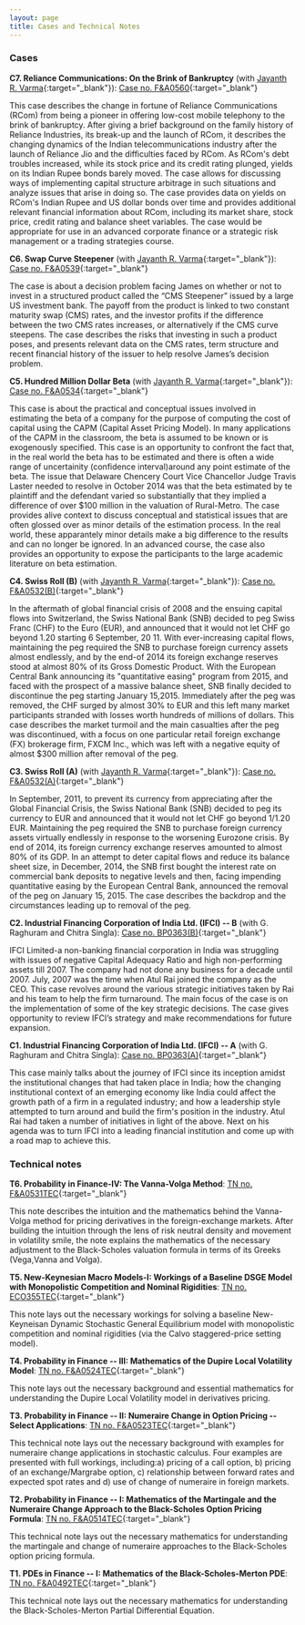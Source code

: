 ```yaml
---
layout: page
title: Cases and Technical Notes
---
```


### Cases 

**C7. Reliance Communications: On the Brink of Bankruptcy** (with [Jayanth
R. Varma](https://www.jrvarma.in/){:target="_blank"}): [Case no.
F&A0560](https://cases.iima.ac.in/index.php/reliance-communications-on-the-brink-of-bankruptcy.html){:target="_blank"}

This case describes the change in fortune of Reliance Communications (RCom) from
being a pioneer in offering low-cost mobile telephony to the brink of
bankruptcy. After giving a brief background on the family history of Reliance
Industries, its break-up and the launch of RCom, it describes the changing
dynamics of the Indian telecommunications industry after the launch of Reliance
Jio and the difficulties faced by RCom. As RCom's debt troubles increased, while
its stock price and its credit rating plunged, yields on its Indian Rupee bonds
barely moved. The case allows for discussing ways of implementing capital
structure arbitrage in such situations and analyze issues that arise in doing
so. The case provides data on yields on RCom's Indian Rupee and US dollar bonds
over time and provides additional relevant financial information about RCom,
including its market share, stock price, credit rating and balance sheet
variables. The case would be appropriate for use in an advanced corporate
finance or a strategic risk management or a trading strategies course.

**C6. Swap Curve Steepener** (with [Jayanth
R. Varma](https://www.jrvarma.in/){:target="_blank"}): [Case no.
F&A0539](https://cases.iima.ac.in/index.php/swap-curve-steepener.html){:target="_blank"}

The case is about a decision problem facing James on whether or not to invest in
a structured product called the “CMS Steepener” issued by a large US investment
bank. The payoff from the product is linked to two constant maturity swap (CMS)
rates, and the investor profits if the difference between the two CMS rates
increases, or alternatively if the CMS curve steepens. The case describes the
risks that investing in such a product poses, and presents relevant data on the
CMS rates, term structure and recent financial history of the issuer to help
resolve James’s decision problem.

**C5. Hundred Million Dollar Beta** (with [Jayanth
R. Varma](https://www.jrvarma.in/){:target="_blank"}): [Case
no. F&A0534](https://cases.iima.ac.in/index.php/hundred-million-dollar-beta.html){:target="_blank"}

This case is about the practical and conceptual issues involved in estimating
the beta of a company for the purpose of computing the cost of capital using the
CAPM (Capital Asset Pricing Model). In many applications of the CAPM in the
classroom, the beta is assumed to be known or is exogenously specified. This
case is an opportunity to confront the fact that, in the real world the beta has
to be estimated and there is often a wide range of uncertainity (confidence
interval)around any point estimate of the beta. The issue that Delaware Chencery
Court Vice Chancellor Judge Travis Laster needed to resolve in October 2014 was
that the beta estimated by te plaintiff and the defendant varied so
substantially that they implied a difference of over $100 million in the
valuation of Rural-Metro. The case provides alive context to discuss conceptual
and statistical issues that are often glossed over as minor details of the
estimation process. In the real world, these apparantely minor details make a
big difference to the results and can no longer be ignored. In an advanced
course, the case also provides an opportunity to expose the participants to the
large academic literature on beta estimation.

**C4. Swiss Roll (B)** (with [Jayanth
R. Varma](https://www.jrvarma.in/){:target="_blank"}): [Case no.
F&A0532(B)](https://cases.iima.ac.in/index.php/swiss-roll-b.html){:target="_blank"}

In the aftermath of global financial crisis of 2008 and the ensuing capital
flows into Switzerland, the Swiss National Bank (SNB) decided to peg Swiss Franc
(CHF) to the Euro (EUR), and announced that it would not let CHF go beyond 1.20
starting 6 September, 20 11. With ever-increasing capital flows, maintaining the
peg required the SNB to purchase foreign currency assets almost endlessly, and
by the end-of 2014 its foreign exchange reserves stood at almost 80% of its
Gross Domestic Product. With the European Central Bank announcing its
"quantitative easing" program from 2015, and faced with the prospect of a
massive balance sheet, SNB finally decided to discontinue the peg starting
January 15,2015. lmmediately after the peg was removed, the CHF surged by almost
30% to EUR and this left many market participants stranded with losses worth
hundreds of millions of dollars. This case describes the market turmoil and the
main casualties after the peg was discontinued, with a focus on one particular
retail foreign exchange (FX) brokerage firm, FXCM Inc., which was left with a
negative equity of almost $300 million after removal of the peg.  
 
**C3. Swiss Roll (A)** (with [Jayanth
R. Varma](https://www.jrvarma.in/){:target="_blank"}): [Case no.
F&A0532(A)](https://cases.iima.ac.in/index.php/swiss-roll-a.html){:target="_blank"}

In September, 2011, to prevent its currency from appreciating after the Global
Financial Crisis, the Swiss National Bank (SNB) decided to peg its currency to
EUR and announced that it would not let CHF go beyond 1/1.20 EUR. Maintaining
the peg required the SNB to purchase foreign currency assets virtually endlessly
in response to the worsening Eurozone crisis. By end of 2014, its foreign
currency exchange reserves amounted to almost 80% of its GDP. In an attempt to
deter capital flows and reduce its balance sheet size, in December, 2014, the
SNB first bought the interest rate on commercial bank deposits to negative
levels and then, facing impending quantitative easing by the European Central
Bank, announced the removal of the peg on January 15, 2015. The case describes
the backdrop and the circumstances leading up to removal of the peg.  

**C2. Industrial Financing Corporation of India Ltd. (IFCI) -- B** (with
G. Raghuram and Chitra Singla): [Case no.
BP0363(B)](https://cases.iima.ac.in/index.php/ifci-limited-b.html){:target="_blank"}

IFCI Limited-a non-banking financial corporation in India was struggling with
issues of negative Capital Adequacy Ratio and high non-performing assets
till 2007. The company had not done any business for a decade until 2007. July,
2007 was the time when Atul Rai joined the company as the CEO. This case
revolves around the various strategic initiatives taken by Rai and his team to
help the firm turnaround. The main focus of the case is on the implementation of
some of the key strategic decisions. The case gives opportunity to review IFCI’s
strategy and make recommendations for future expansion.  

**C1. Industrial Financing Corporation of India Ltd. (IFCI) -- A** (with
G. Raghuram and Chitra Singla): [Case no.
BP0363(A)](https://cases.iima.ac.in/index.php/ifci-limited-a.html){:target="_blank"}

This case mainly talks about the journey of IFCI since its inception amidst the
institutional changes that had taken place in India; how the changing
institutional context of an emerging economy like India could affect the growth
path of a firm in a regulated industry; and how a leadership style attempted to
turn around and build the firm's position in the industry. Atul Rai had taken a
number of initiatives in light of the above. Next on his agenda was to turn IFCI
into a leading financial institution and come up with a road map to achieve
this.

### Technical notes

**T6. Probability in Finance-IV: The Vanna-Volga Method**: [TN no.
F&A0531TEC](https://cases.iima.ac.in/index.php/probability-in-finance-iv-the-vanna-volga-method.html){:target="_blank"}

This note describes the intuition and the mathematics behind the Vanna-Volga
method for pricing derivatives in the foreign-exchange markets. After building
the intuition through the lens of risk neutral density and movement in
volatility smile, the note explains the mathematics of the necessary adjustment
to the Black-Scholes valuation formula in terms of its Greeks (Vega,Vanna and
Volga).

**T5. New-Keynesian Macro Models-I: Workings of a Baseline DSGE Model with
Monopolistic Competition and Nominal Rigidities**: [TN no.
ECO355TEC](https://cases.iima.ac.in/index.php/new-keynesian-macro-models-i-workings-of-a-baseline-dsge-model-with-monopolistic-competition-and-nominal-rigidities.html){:target="_blank"}

This note lays out the necessary workings for solving a baseline New-Keyneisan
Dynamic Stochastic General Equilibrium model with monopolistic competition and
nominal rigidities (via the Calvo staggered-price setting model).

**T4. Probability in Finance -- III: Mathematics of the Dupire Local Volatility
Model**: [TN no.
F&A0524TEC](https://cases.iima.ac.in/index.php/probability-in-finance-iii-mathematics-of-the-dupire-local-volatility-model.html){:target="_blank"}

This note lays out the necessary background and essential mathematics for
understanding the Dupire Local Volatility model in derivatives pricing.  

**T3. Probability in Finance -- II: Numeraire Change in Option Pricing -- Select
Applications**: [TN no.
F&A0523TEC](https://cases.iima.ac.in/index.php/probability-in-finance-ii-numeraire-change-in-option-pricing-select-applications.html){:target="_blank"}

This technical note lays out the necessary background with examples for
numeraire change applications in stochastic calculus. Four examples are
presented with full workings, including:a) pricing of a call option, b) pricing
of an exchange/Margrabe option, c) relationship between forward rates and
expected spot rates and d) use of change of numeraire in foreign markets.

**T2. Probability in Finance -- I: Mathematics of the Martingale and the
Numeraire Change Approach to the Black-Scholes Option Pricing Formula**: [TN no.
F&A0514TEC](https://cases.iima.ac.in/index.php/probability-in-finance-i-mathematics-of-the-martingale-and-the-numeraire-change-approach-to-the-black-scholes-option-pricing-formula.html){:target="_blank"}

This technical note lays out the necessary mathematics for understanding the
martingale and change of numeraire approaches to the Black-Scholes option
pricing formula.

**T1. PDEs in Finance -- I: Mathematics of the Black-Scholes-Merton PDE**: [TN no.
F&A0492TEC](https://cases.iima.ac.in/index.php/pdes-in-finance-i-mathematics-of-the-black-scholes-merton-pde.html){:target="_blank"}

This technical note lays out the necessary mathematics for understanding the
Black-Scholes-Merton Partial Differential Equation.

